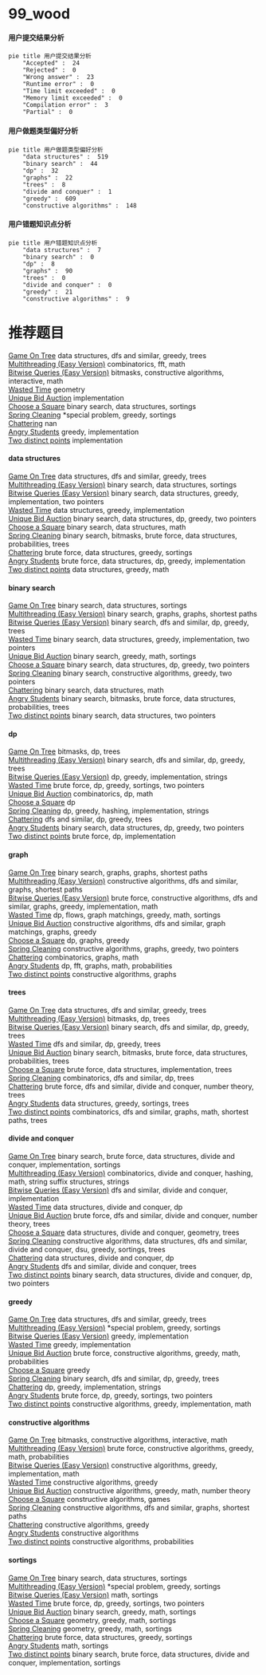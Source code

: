 # 99_wood
<!-- tabs:start -->
#### **用户提交结果分析**

```mermaid
pie title 用户提交结果分析
    "Accepted" :  24
    "Rejected" :  0
    "Wrong answer" :  23
    "Runtime error" :  0
    "Time limit exceeded" :  0
    "Memory limit exceeded" :  0
    "Compilation error" :  3
    "Partial" :  0
```
#### **用户做题类型偏好分析**

```mermaid
pie title 用户做题类型偏好分析
    "data structures" :  519
    "binary search" :  44
    "dp" :  32
    "graphs" :  22
    "trees" :  8
    "divide and conquer" :  1
    "greedy" :  609
    "constructive algorithms" :  148
```
#### **用户错题知识点分析**

```mermaid
pie title 用户错题知识点分析
    "data structures" :  7
    "binary search" :  0
    "dp" :  8
    "graphs" :  90
    "trees" :  0
    "divide and conquer" :  0
    "greedy" :  21
    "constructive algorithms" :  9
```
<!-- tabs:end -->
# 推荐题目
[Game On Tree](http://codeforces.com/problemset/problem/1452/G)		data structures,
                        dfs and similar,
                        greedy,
                        trees		  
[Multithreading (Easy Version)](http://codeforces.com/problemset/problem/1450/H1)		combinatorics,
                        fft,
                        math		  
[Bitwise Queries (Easy Version)](http://codeforces.com/problemset/problem/1451/E1)		bitmasks,
                        constructive algorithms,
                        interactive,
                        math		  
[Wasted Time](http://codeforces.com/problemset/problem/127/A)		geometry		  
[Unique Bid Auction](http://codeforces.com/problemset/problem/1454/B)		implementation		  
[Choose a Square](http://codeforces.com/problemset/problem/1221/F)		binary search,
                        data structures,
                        sortings		  
[Spring Cleaning](http://codeforces.com/problemset/problem/1346/C)		*special problem,
                        greedy,
                        sortings		  
[Chattering](https://codeforces.com/contest/1078/problem/D)		nan		  
[Angry Students](http://codeforces.com/problemset/problem/1287/A)		greedy,
                        implementation		  
[Two distinct points](http://codeforces.com/problemset/problem/1108/A)		implementation		  
<!-- tabs:start -->
#### **data structures**
[Game On Tree](http://codeforces.com/problemset/problem/1452/G)		data structures,
                        dfs and similar,
                        greedy,
                        trees		  
[Multithreading (Easy Version)](http://codeforces.com/problemset/problem/1221/F)		binary search,
                        data structures,
                        sortings		  
[Bitwise Queries (Easy Version)](http://codeforces.com/problemset/problem/1450/D)		binary search,
                        data structures,
                        greedy,
                        implementation,
                        two pointers		  
[Wasted Time](https://codeforces.com/contest/1434/problem/B)		data structures,
                        greedy,
                        implementation		  
[Unique Bid Auction](http://codeforces.com/problemset/problem/1492/C)		binary search,
                        data structures,
                        dp,
                        greedy,
                        two pointers		  
[Choose a Square](http://codeforces.com/problemset/problem/1490/G)		binary search,
                        data structures,
                        math		  
[Spring Cleaning](http://codeforces.com/problemset/problem/1479/D)		binary search,
                        bitmasks,
                        brute force,
                        data structures,
                        probabilities,
                        trees		  
[Chattering](http://codeforces.com/problemset/problem/1497/A)		brute force,
                        data structures,
                        greedy,
                        sortings		  
[Angry Students](http://codeforces.com/problemset/problem/1491/C)		brute force,
                        data structures,
                        dp,
                        greedy,
                        implementation		  
[Two distinct points](http://codeforces.com/problemset/problem/1492/B)		data structures,
                        greedy,
                        math		  
#### **binary search**
[Game On Tree](http://codeforces.com/problemset/problem/1221/F)		binary search,
                        data structures,
                        sortings		  
[Multithreading (Easy Version)](https://codeforces.com/contest/1262/problem/E)		binary search,
                        graphs,
                        graphs,
                        shortest paths		  
[Bitwise Queries (Easy Version)](http://codeforces.com/problemset/problem/1453/E)		binary search,
                        dfs and similar,
                        dp,
                        greedy,
                        trees		  
[Wasted Time](http://codeforces.com/problemset/problem/1450/D)		binary search,
                        data structures,
                        greedy,
                        implementation,
                        two pointers		  
[Unique Bid Auction](http://codeforces.com/problemset/problem/1452/B)		binary search,
                        greedy,
                        math,
                        sortings		  
[Choose a Square](http://codeforces.com/problemset/problem/1492/C)		binary search,
                        data structures,
                        dp,
                        greedy,
                        two pointers		  
[Spring Cleaning](http://codeforces.com/problemset/problem/1463/D)		binary search,
                        constructive algorithms,
                        greedy,
                        two pointers		  
[Chattering](http://codeforces.com/problemset/problem/1490/G)		binary search,
                        data structures,
                        math		  
[Angry Students](http://codeforces.com/problemset/problem/1479/D)		binary search,
                        bitmasks,
                        brute force,
                        data structures,
                        probabilities,
                        trees		  
[Two distinct points](http://codeforces.com/problemset/problem/1436/E)		binary search,
                        data structures,
                        two pointers		  
#### **dp**
[Game On Tree](http://codeforces.com/problemset/problem/1450/G)		bitmasks,
                        dp,
                        trees		  
[Multithreading (Easy Version)](http://codeforces.com/problemset/problem/1453/E)		binary search,
                        dfs and similar,
                        dp,
                        greedy,
                        trees		  
[Bitwise Queries (Easy Version)](http://codeforces.com/problemset/problem/1451/B)		dp,
                        greedy,
                        implementation,
                        strings		  
[Wasted Time](http://codeforces.com/problemset/problem/1452/E)		brute force,
                        dp,
                        greedy,
                        sortings,
                        two pointers		  
[Unique Bid Auction](http://codeforces.com/problemset/problem/1452/D)		combinatorics,
                        dp,
                        math		  
[Choose a Square](http://codeforces.com/problemset/problem/1453/F)		dp		  
[Spring Cleaning](http://codeforces.com/problemset/problem/1451/C)		dp,
                        greedy,
                        hashing,
                        implementation,
                        strings		  
[Chattering](http://codeforces.com/problemset/problem/1363/E)		dfs and similar,
                        dp,
                        greedy,
                        trees		  
[Angry Students](http://codeforces.com/problemset/problem/1492/C)		binary search,
                        data structures,
                        dp,
                        greedy,
                        two pointers		  
[Two distinct points](https://codeforces.com/contest/1457/problem/C)		brute force,
                        dp,
                        implementation		  
#### **graph**
[Game On Tree](https://codeforces.com/contest/1262/problem/E)		binary search,
                        graphs,
                        graphs,
                        shortest paths		  
[Multithreading (Easy Version)](http://codeforces.com/problemset/problem/1450/E)		constructive algorithms,
                        dfs and similar,
                        graphs,
                        shortest paths		  
[Bitwise Queries (Easy Version)](http://codeforces.com/problemset/problem/1487/C)		brute force,
                        constructive algorithms,
                        dfs and similar,
                        graphs,
                        greedy,
                        implementation,
                        math		  
[Wasted Time](http://codeforces.com/problemset/problem/1437/C)		dp,
                        flows,
                        graph matchings,
                        greedy,
                        math,
                        sortings		  
[Unique Bid Auction](http://codeforces.com/problemset/problem/1470/D)		constructive algorithms,
                        dfs and similar,
                        graph matchings,
                        graphs,
                        greedy		  
[Choose a Square](http://codeforces.com/problemset/problem/1476/C)		dp,
                        graphs,
                        greedy		  
[Spring Cleaning](http://codeforces.com/problemset/problem/1304/D)		constructive algorithms,
                        graphs,
                        greedy,
                        two pointers		  
[Chattering](http://codeforces.com/problemset/problem/1475/C)		combinatorics,
                        graphs,
                        math		  
[Angry Students](http://codeforces.com/problemset/problem/553/E)		dp,
                        fft,
                        graphs,
                        math,
                        probabilities		  
[Two distinct points](http://codeforces.com/problemset/problem/1495/C)		constructive algorithms,
                        graphs		  
#### **trees**
[Game On Tree](http://codeforces.com/problemset/problem/1452/G)		data structures,
                        dfs and similar,
                        greedy,
                        trees		  
[Multithreading (Easy Version)](http://codeforces.com/problemset/problem/1450/G)		bitmasks,
                        dp,
                        trees		  
[Bitwise Queries (Easy Version)](http://codeforces.com/problemset/problem/1453/E)		binary search,
                        dfs and similar,
                        dp,
                        greedy,
                        trees		  
[Wasted Time](http://codeforces.com/problemset/problem/1363/E)		dfs and similar,
                        dp,
                        greedy,
                        trees		  
[Unique Bid Auction](http://codeforces.com/problemset/problem/1479/D)		binary search,
                        bitmasks,
                        brute force,
                        data structures,
                        probabilities,
                        trees		  
[Choose a Square](http://codeforces.com/problemset/problem/1511/C)		brute force,
                        data structures,
                        implementation,
                        trees		  
[Spring Cleaning](http://codeforces.com/problemset/problem/1499/F)		combinatorics,
                        dfs and similar,
                        dp,
                        trees		  
[Chattering](http://codeforces.com/problemset/problem/1491/E)		brute force,
                        dfs and similar,
                        divide and conquer,
                        number theory,
                        trees		  
[Angry Students](http://codeforces.com/problemset/problem/1466/D)		data structures,
                        greedy,
                        sortings,
                        trees		  
[Two distinct points](http://codeforces.com/problemset/problem/1495/D)		combinatorics,
                        dfs and similar,
                        graphs,
                        math,
                        shortest paths,
                        trees		  
#### **divide and conquer**
[Game On Tree](http://codeforces.com/problemset/problem/1461/D)		binary search,
                        brute force,
                        data structures,
                        divide and conquer,
                        implementation,
                        sortings		  
[Multithreading (Easy Version)](http://codeforces.com/problemset/problem/1466/G)		combinatorics,
                        divide and conquer,
                        hashing,
                        math,
                        string suffix structures,
                        strings		  
[Bitwise Queries (Easy Version)](http://codeforces.com/problemset/problem/1490/D)		dfs and similar,
                        divide and conquer,
                        implementation		  
[Wasted Time](https://codeforces.com/contest/1483/problem/C)		data structures,
                        divide and conquer,
                        dp		  
[Unique Bid Auction](http://codeforces.com/problemset/problem/1491/E)		brute force,
                        dfs and similar,
                        divide and conquer,
                        number theory,
                        trees		  
[Choose a Square](http://codeforces.com/problemset/problem/1303/G)		data structures,
                        divide and conquer,
                        geometry,
                        trees		  
[Spring Cleaning](http://codeforces.com/problemset/problem/1494/D)		constructive algorithms,
                        data structures,
                        dfs and similar,
                        divide and conquer,
                        dsu,
                        greedy,
                        sortings,
                        trees		  
[Chattering](http://codeforces.com/problemset/problem/1482/E)		data structures,
                        divide and conquer,
                        dp		  
[Angry Students](http://codeforces.com/problemset/problem/566/C)		dfs and similar,
                        divide and conquer,
                        trees		  
[Two distinct points](http://codeforces.com/problemset/problem/1428/F)		binary search,
                        data structures,
                        divide and conquer,
                        dp,
                        two pointers		  
#### **greedy**
[Game On Tree](http://codeforces.com/problemset/problem/1452/G)		data structures,
                        dfs and similar,
                        greedy,
                        trees		  
[Multithreading (Easy Version)](http://codeforces.com/problemset/problem/1346/C)		*special problem,
                        greedy,
                        sortings		  
[Bitwise Queries (Easy Version)](http://codeforces.com/problemset/problem/1287/A)		greedy,
                        implementation		  
[Wasted Time](http://codeforces.com/problemset/problem/1425/E)		greedy,
                        implementation		  
[Unique Bid Auction](http://codeforces.com/problemset/problem/1453/D)		brute force,
                        constructive algorithms,
                        greedy,
                        math,
                        probabilities		  
[Choose a Square](http://codeforces.com/problemset/problem/1452/C)		greedy		  
[Spring Cleaning](http://codeforces.com/problemset/problem/1453/E)		binary search,
                        dfs and similar,
                        dp,
                        greedy,
                        trees		  
[Chattering](http://codeforces.com/problemset/problem/1451/B)		dp,
                        greedy,
                        implementation,
                        strings		  
[Angry Students](http://codeforces.com/problemset/problem/1452/E)		brute force,
                        dp,
                        greedy,
                        sortings,
                        two pointers		  
[Two distinct points](http://codeforces.com/problemset/problem/1120/B)		constructive algorithms,
                        greedy,
                        implementation,
                        math		  
#### **constructive algorithms**
[Game On Tree](http://codeforces.com/problemset/problem/1451/E1)		bitmasks,
                        constructive algorithms,
                        interactive,
                        math		  
[Multithreading (Easy Version)](http://codeforces.com/problemset/problem/1453/D)		brute force,
                        constructive algorithms,
                        greedy,
                        math,
                        probabilities		  
[Bitwise Queries (Easy Version)](http://codeforces.com/problemset/problem/1120/B)		constructive algorithms,
                        greedy,
                        implementation,
                        math		  
[Wasted Time](http://codeforces.com/problemset/problem/1452/F)		constructive algorithms,
                        greedy		  
[Unique Bid Auction](http://codeforces.com/problemset/problem/1178/D)		constructive algorithms,
                        greedy,
                        math,
                        number theory		  
[Choose a Square](http://codeforces.com/problemset/problem/1451/F)		constructive algorithms,
                        games		  
[Spring Cleaning](http://codeforces.com/problemset/problem/1450/E)		constructive algorithms,
                        dfs and similar,
                        graphs,
                        shortest paths		  
[Chattering](http://codeforces.com/problemset/problem/1450/F)		constructive algorithms,
                        greedy		  
[Angry Students](http://codeforces.com/problemset/problem/1425/H)		constructive algorithms		  
[Two distinct points](http://codeforces.com/problemset/problem/1454/A)		constructive algorithms,
                        probabilities		  
#### **sortings**
[Game On Tree](http://codeforces.com/problemset/problem/1221/F)		binary search,
                        data structures,
                        sortings		  
[Multithreading (Easy Version)](http://codeforces.com/problemset/problem/1346/C)		*special problem,
                        greedy,
                        sortings		  
[Bitwise Queries (Easy Version)](http://codeforces.com/problemset/problem/1427/A)		math,
                        sortings		  
[Wasted Time](http://codeforces.com/problemset/problem/1452/E)		brute force,
                        dp,
                        greedy,
                        sortings,
                        two pointers		  
[Unique Bid Auction](http://codeforces.com/problemset/problem/1452/B)		binary search,
                        greedy,
                        math,
                        sortings		  
[Choose a Square](https://codeforces.com/contest/1496/problem/C)		geometry,
                        greedy,
                        math,
                        sortings		  
[Spring Cleaning](http://codeforces.com/problemset/problem/1495/A)		geometry,
                        greedy,
                        math,
                        sortings		  
[Chattering](http://codeforces.com/problemset/problem/1497/A)		brute force,
                        data structures,
                        greedy,
                        sortings		  
[Angry Students](http://codeforces.com/problemset/problem/1427/A)		math,
                        sortings		  
[Two distinct points](http://codeforces.com/problemset/problem/1461/D)		binary search,
                        brute force,
                        data structures,
                        divide and conquer,
                        implementation,
                        sortings		  
<!-- tabs:end -->
